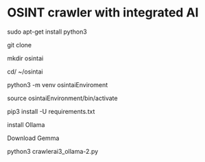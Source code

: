 # OSINT crawler with integrated AI

sudo apt-get install python3

git clone 

mkdir osintai

cd/ ~/osintai

python3 -m venv osintaiEnviroment

source osintaiEnvironment/bin/activate

pip3 install -U requirements.txt 

install Ollama

Download Gemma

python3 crawlerai3_ollama-2.py
